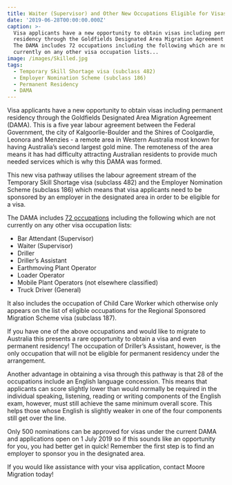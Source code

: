 ```yaml
---
title: Waiter (Supervisor) and Other New Occupations Eligible for Visas
date: '2019-06-28T00:00:00.000Z'
caption: >-
  Visa applicants have a new opportunity to obtain visas including permanent
  residency through the Goldfields Designated Area Migration Agreement (DAMA).
  The DAMA includes 72 occupations including the following which are not
  currently on any other visa occupation lists...
image: /images/Skilled.jpg
tags:
  - Temporary Skill Shortage visa (subclass 482)
  - Employer Nomination Scheme (subclass 186)
  - Permanent Residency
  - DAMA
---
```

Visa applicants have a new opportunity to obtain visas
including permanent residency through the Goldfields Designated Area Migration
Agreement (DAMA). This is a five year labour agreement between the Federal
Government, the city of Kalgoorlie-Boulder and the Shires of Coolgardie,
Leonora and Menzies - a remote area in Western Australia most known for having
Australia’s second largest gold mine. The remoteness of the area means it has
had difficulty attracting Australian residents to provide much needed services which is why this DAMA was formed.

This new visa pathway utilises the labour agreement stream
of the Temporary Skill Shortage visa (subclass 482) and the Employer Nomination
Scheme (subclass 186) which means that visa applicants need to be sponsored by
an employer in the designated area in order to be eligible for a visa.

The DAMA includes [72 occupations](https://www.ckb.wa.gov.au/CKB/media/Documents/Economy%20and%20Growth/Documents/Table-of-Occupations-Included.pdf) including the following
which are not currently on any other visa occupation lists:

* Bar Attendant (Supervisor)
* Waiter (Supervisor)
* Driller
* Driller’s Assistant
* Earthmoving Plant Operator
* Loader Operator
* Mobile Plant Operators (not elsewhere classified)
* Truck Driver (General)

It also includes the occupation of Child Care Worker which
otherwise only appears on the list of eligible occupations for the Regional
Sponsored Migration Scheme visa (subclass 187).

If you have one of the above occupations and would like to
migrate to Australia this presents a rare opportunity to obtain a visa and even
permanent residency! The occupation of Driller’s Assistant, however, is the
only occupation that will not be eligible for permanent residency under the
arrangement.

Another advantage in obtaining a visa through this pathway
is that 28 of the occupations include an English language concession. This
means that applicants can score slightly lower than would normally be required in the individual speaking,
listening, reading or writing components of the English exam, however, must
still achieve the same minimum overall score. This helps those whose English is
slightly weaker in one of the four components still get over the line.

Only 500 nominations can be approved for visas under the
current DAMA and applications open on 1 July 2019 so if this sounds like an
opportunity for you, you had better get in quick! Remember the first step is to
find an employer to sponsor you in the designated area.

If you would like assistance with your visa application,
contact Moore Migration today!

